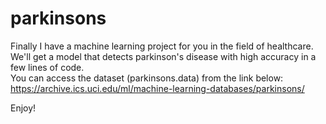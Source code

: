 # parkinsons
Finally I have a machine learning project for you in the field of healthcare.<br/>
We'll get a model that detects parkinson's disease with high accuracy in a few lines of code.<br/>
You can access the dataset (parkinsons.data) from the link below:<br/>
https://archive.ics.uci.edu/ml/machine-learning-databases/parkinsons/<br/>

Enjoy!
